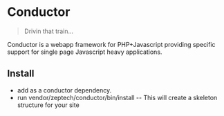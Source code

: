 # Conductor
> Drivin that train...

Conductor is a webapp framework for PHP+Javascript providing specific support
for single page Javascript heavy applications.

## Install

 -  add as a conductor dependency.
 -  run vendor/zeptech/conductor/bin/install -- This will create a skeleton
    structure for your site




